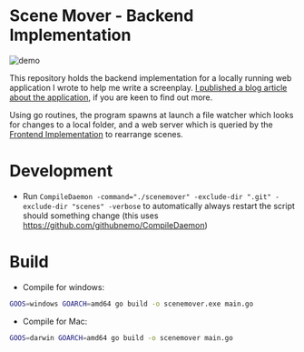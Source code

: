 # Scene Mover - Backend Implementation

![](https://rickschubert.net/blog/images/scenemover_moving_scene_with_files_in_view.gif "demo")

This repository holds the backend implementation for a locally running web application I wrote to help me write a screenplay. [I published a blog article about the application](https://rickschubert.net/blog/posts/how-i-wrote-an-application-to-help-me-write-a-screenplay/), if you are keen to find out more.

Using go routines, the program spawns at launch a file watcher which looks for changes to a local folder, and a web server which is queried by the [Frontend Implementation](https://github.com/rickschubert/scenemover-visual-studio-code-extension) to rearrange scenes.

# Development
- Run `CompileDaemon -command="./scenemover" -exclude-dir ".git" -exclude-dir "scenes" -verbose` to automatically always restart the script should something change (this uses https://github.com/githubnemo/CompileDaemon)

# Build
- Compile for windows:

```sh
GOOS=windows GOARCH=amd64 go build -o scenemover.exe main.go
```

- Compile for Mac:
```sh
GOOS=darwin GOARCH=amd64 go build -o scenemover main.go
```

